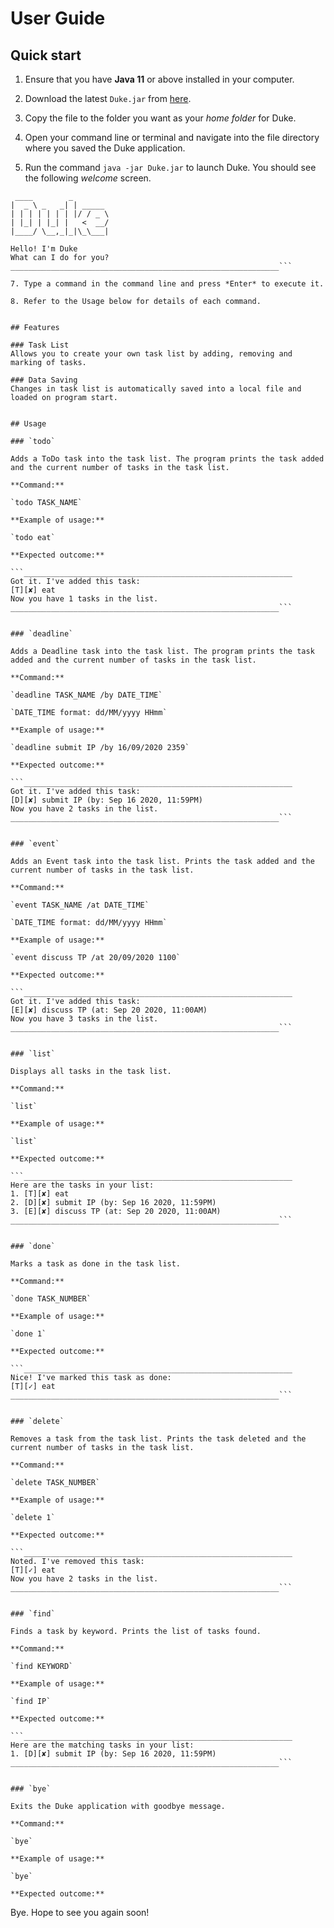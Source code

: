 # User Guide

## Quick start

1. Ensure that you have **Java 11** or above installed in your computer.

2. Download the latest `Duke.jar` from [here](https://github.com/dozenmatter/ip/releases).

3. Copy the file to the folder you want as your *home folder* for Duke.

4. Open your command line or terminal and navigate into the file directory where you saved the Duke application.

5. Run the command ```java -jar Duke.jar``` to launch Duke. You should see the following *welcome* screen.
```Hello from
 ____        _        
|  _ \ _   _| | _____ 
| | | | | | | |/ / _ \
| |_| | |_| |   <  __/
|____/ \__,_|_|\_\___|

Hello! I'm Duke
What can I do for you?
____________________________________________________________```

7. Type a command in the command line and press *Enter* to execute it.

8. Refer to the Usage below for details of each command.


## Features 

### Task List
Allows you to create your own task list by adding, removing and marking of tasks.

### Data Saving
Changes in task list is automatically saved into a local file and loaded on program start.


## Usage

### `todo`

Adds a ToDo task into the task list. The program prints the task added and the current number of tasks in the task list.

**Command:**

`todo TASK_NAME`

**Example of usage:** 

`todo eat`

**Expected outcome:**

```____________________________________________________________
Got it. I've added this task:
[T][✘] eat
Now you have 1 tasks in the list.
____________________________________________________________```


### `deadline`

Adds a Deadline task into the task list. The program prints the task added and the current number of tasks in the task list.

**Command:**

`deadline TASK_NAME /by DATE_TIME`

`DATE_TIME format: dd/MM/yyyy HHmm`

**Example of usage:** 

`deadline submit IP /by 16/09/2020 2359`

**Expected outcome:**

```____________________________________________________________
Got it. I've added this task:
[D][✘] submit IP (by: Sep 16 2020, 11:59PM)
Now you have 2 tasks in the list.
____________________________________________________________```


### `event`

Adds an Event task into the task list. Prints the task added and the current number of tasks in the task list.

**Command:**

`event TASK_NAME /at DATE_TIME`

`DATE_TIME format: dd/MM/yyyy HHmm`

**Example of usage:** 

`event discuss TP /at 20/09/2020 1100`

**Expected outcome:**

```____________________________________________________________
Got it. I've added this task:
[E][✘] discuss TP (at: Sep 20 2020, 11:00AM)
Now you have 3 tasks in the list.
____________________________________________________________```


### `list`

Displays all tasks in the task list.

**Command:**

`list`

**Example of usage:** 

`list`

**Expected outcome:**

```____________________________________________________________
Here are the tasks in your list:
1. [T][✘] eat
2. [D][✘] submit IP (by: Sep 16 2020, 11:59PM)
3. [E][✘] discuss TP (at: Sep 20 2020, 11:00AM)
____________________________________________________________```


### `done`

Marks a task as done in the task list.

**Command:**

`done TASK_NUMBER`

**Example of usage:** 

`done 1`

**Expected outcome:**

```____________________________________________________________
Nice! I've marked this task as done:
[T][✓] eat
____________________________________________________________```


### `delete`

Removes a task from the task list. Prints the task deleted and the current number of tasks in the task list.

**Command:**

`delete TASK_NUMBER`

**Example of usage:** 

`delete 1`

**Expected outcome:**

```____________________________________________________________
Noted. I've removed this task:
[T][✓] eat
Now you have 2 tasks in the list.
____________________________________________________________```


### `find`

Finds a task by keyword. Prints the list of tasks found.

**Command:**

`find KEYWORD`

**Example of usage:** 

`find IP`

**Expected outcome:**

```____________________________________________________________
Here are the matching tasks in your list:
1. [D][✘] submit IP (by: Sep 16 2020, 11:59PM)
____________________________________________________________```


### `bye`

Exits the Duke application with goodbye message.

**Command:**

`bye`

**Example of usage:** 

`bye`

**Expected outcome:**

```
Bye. Hope to see you again soon!
```
